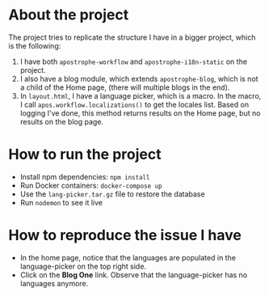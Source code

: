 # About the project
The project tries to replicate the structure I have in a bigger project, which is the following:
1. I have both `apostrophe-workflow` and `apostrophe-i18n-static` on the project.
2. I also have a blog module, which extends `apostrophe-blog`, which is not a child of the Home page, (there will multiple blogs in the end).
3. In `layout.html`, I have a language picker, which is a macro. In the macro, I call `apos.workflow.localizations()` to get the locales list. Based on logging I've done, this method returns results on the Home page, but no results on the blog page.


# How to run the project

+ Install npm dependencies: `npm install`
+ Run Docker containers: `docker-compose up`
+ Use the `lang-picker.tar.gz` file to restore the database
+ Run `nodemon` to see it live

# How to reproduce the issue I have
+ In the home page, notice that the languages are populated in the language-picker on the top right side. 
+ Click on the **Blog One** link. Observe that the language-picker has no languages anymore.

